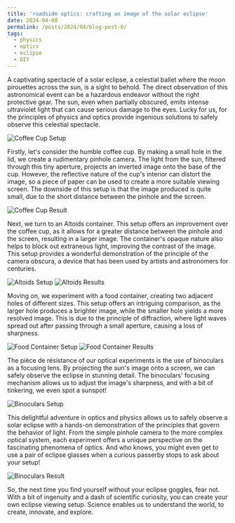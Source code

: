 ```yaml
---
title: 'roadside optics: crafting an image of the solar eclipse'
date: 2024-04-08
permalink: /posts/2024/04/blog-post-0/
tags:
  - physics
  - optics
  - eclipse
  - DIY
---
```


A captivating spectacle of a solar eclipse, a celestial ballet where the moon pirouettes across the sun, is a sight to behold. The direct observation of this astronomical event can be a hazardous endeavor without the right protective gear. The sun, even when partially obscured, emits intense ultraviolet light that can cause serious damage to the eyes. Lucky for us, for the principles of physics and optics provide ingenious solutions to safely observe this celestial spectacle. 

![Coffee Cup Setup](https://joseph-crowley.github.io/images/eclipse/cup.png)

Firstly, let's consider the humble coffee cup. By making a small hole in the lid, we create a rudimentary pinhole camera. The light from the sun, filtered through this tiny aperture, projects an inverted image onto the base of the cup. However, the reflective nature of the cup's interior can distort the image, so a piece of paper can be used to create a more suitable viewing screen. The downside of this setup is that the image produced is quite small, due to the short distance between the pinhole and the screen.

![Coffee Cup Result](https://joseph-crowley.github.io/images/eclipse/cup_result.png)

Next, we turn to an Altoids container. This setup offers an improvement over the coffee cup, as it allows for a greater distance between the pinhole and the screen, resulting in a larger image. The container's opaque nature also helps to block out extraneous light, improving the contrast of the image. This setup provides a wonderful demonstration of the principle of the camera obscura, a device that has been used by artists and astronomers for centuries.

![Altoids Setup](https://joseph-crowley.github.io/images/eclipse/altoids.png)
![Altoids Results](https://joseph-crowley.github.io/images/eclipse/altoids_result.png)

Moving on, we experiment with a food container, creating two adjacent holes of different sizes. This setup offers an intriguing comparison, as the larger hole produces a brighter image, while the smaller hole yields a more resolved image. This is due to the principle of diffraction, where light waves spread out after passing through a small aperture, causing a loss of sharpness.

![Food Container Setup](https://joseph-crowley.github.io/images/eclipse/cardboard.png)
![Food Container Results](https://joseph-crowley.github.io/images/eclipse/cardboard_result.png)

The pièce de résistance of our optical experiments is the use of binoculars as a focusing lens. By projecting the sun's image onto a screen, we can safely observe the eclipse in stunning detail. The binoculars' focusing mechanism allows us to adjust the image's sharpness, and with a bit of tinkering, we even spot a sunspot!

![Binoculars Setup](https://joseph-crowley.github.io/images/eclipse/binoculars.png)

This delightful adventure in optics and physics allows us to safely observe a solar eclipse with a hands-on demonstration of the principles that govern the behavior of light. From the simple pinhole camera to the more complex optical system, each experiment offers a unique perspective on the fascinating phenomena of optics. And who knows, you might even get to use a pair of eclipse glasses when a curious passerby stops to ask about your setup! 

![Binoculars Result](https://joseph-crowley.github.io/images/eclipse/binoculars_result.png)

So, the next time you find yourself without your eclipse goggles, fear not. With a bit of ingenuity and a dash of scientific curiosity, you can create your own eclipse viewing setup. Science enables us to understand the world, to create, innovate, and explore.
